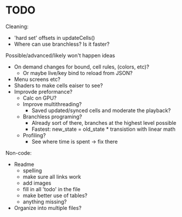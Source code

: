 # TODO

Cleaning:
- 'hard set' offsets in updateCells()
- Where can use branchless? Is it faster?

Possible/advanced/likely won't happen ideas
- On demand changes for bound, cell rules, (colors, etc)?
    - Or maybe live/key bind to reload from JSON?
- Menu screens etc?
- Shaders to make cells eaiser to see?
- Improvde preformance?
    - Calc on GPU?
    - Improve multithreading?
        - Saved updated/synced cells and moderate the playback?
    - Branchless programing?
        - Already sort of there, branches at the highest level possible
        - Fastest: new_state = old_state * transistion with linear math
    - Profiling?
        - See where time is spent -> fix there

Non-code:
- Readme
    - spelling
    - make sure all links work
    - add images
    - fill in all 'todo' in the file
    - make better use of tables?
    - anything missing?
- Organize into multiple files?